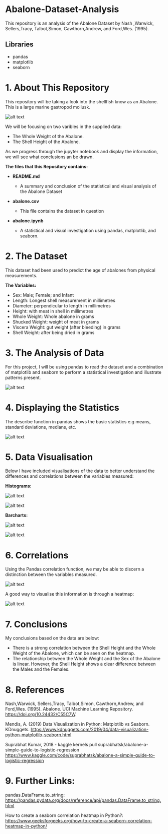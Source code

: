 # Abalone-Dataset-Analysis

This repository is an analysis of the Abalone Dataset by Nash ,Warwick, Sellers,Tracy, Talbot,Simon, Cawthorn,Andrew, and Ford,Wes. (1995).

## Libraries

- pandas
- matplotlib
- seaborn

# 1.  About This Repository 

This repository will be taking a look into the shellfish know as an Abalone. This is a large marine gastropod mollusk.

![alt text](<Image Files/Abalone Picture.png>)

We will be focusing on two varibles in the supplied data:
- The Whole Weight of the Abalone.
- The Shell Height of the Abalone.

As we progress through the jupyter notebook and display the information, we will see what conclusions an be drawn.

**The files that this Repository contains:**

* **README.md**
    - A summary and conclusion of the statistical and visual analysis of the Abalone Dataset

* **abalone.csv**
    - This file contains the dataset in question

* **abalone.ipynb**
    - A statistical and visual investigation using pandas, matplotlib, and seaborn.



# 2. The Dataset

This dataset had been used to predict the age of abalones from physical measurements.

**The Variables:**
-	Sex: Male; Female; and Infant
-	Length: Longest shell measurement in millimetres
-	Diameter: perpendicular to length in millimetres
-	Height: with meat in shell in millimetres
-	Whole Weight: Whole abalone in grams
-	Shucked Weight: weight of meat in grams
-	Viscera Weight: gut weight (after bleeding) in grams
-	Shell Weight: after being dried in grams


# 3. The Analysis of Data

For this project, I will be using pandas to read the dataset and a combination of matplotlib and seaborn to perform a statistical investigation and illustrate patterns present.


![alt text](<Image Files/Analysis of Data - Abalone.png>)


# 4. Displaying the Statistics

The describe function in pandas shows the basic statistics e.g means, standard deviations, medians, etc.

![alt text](<Image Files/Display Of Statistics - Abalone.png>)

# 5. Data Visualisation

Below I have included visualisations of the data to better understand the differences and correlations between the variables measured:

**Histograms:**

![alt text](<Image Files/Whole Weight Histogram - Abalone.png>)

![alt text](<Image Files/Shell Height Histogram.png>)

**Barcharts:**

![alt text](<Image Files/Weight By Sex Barchart.png>)

![alt text](<Image Files/Height By Sex Barchart.png>)

# 6. Correlations

Using the Pandas correlation function, we may be able to discern a distinction between the variables measured.

![alt text](<Image Files/Correlations - Abalone.png>)


A good way to visualise this information is through a heatmap:

![alt text](<Image Files/Abalone Heatmap.png>)

# 7. Conclusions

My conclusions based on the data are below:
*	There is a strong correlation between the Shell Height and the Whole Weight of the Abalone, which can be seen on the heatmap.
*   The relationship between the Whole Weight and the Sex of the Abalone is linear. However, the Shell Height shows a clear difference between the Males and the Females.




# 8. References
Nash,Warwick, Sellers,Tracy, Talbot,Simon, Cawthorn,Andrew, and Ford,Wes. (1995). Abalone. UCI Machine Learning Repository. 
https://doi.org/10.24432/C55C7W.

Mendis, A. (2019) Data Visualization in Python: Matplotlib vs Seaborn. KDnuggets. https://www.kdnuggets.com/2019/04/data-visualization-python-matplotlib-seaborn.html


Suprabhat Kumar, 2018 - kaggle kernels pull suprabhatsk/abalone-a-simple-guide-to-logistic-regression
https://www.kaggle.com/code/suprabhatsk/abalone-a-simple-guide-to-logistic-regression

# 9. Further Links:

pandas.DataFrame.to_string: https://pandas.pydata.org/docs/reference/api/pandas.DataFrame.to_string.html

How to create a seaborn correlation heatmap in Python?: https://www.geeksforgeeks.org/how-to-create-a-seaborn-correlation-heatmap-in-python/

